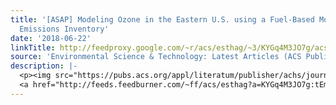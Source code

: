 ```yaml
---
title: '[ASAP] Modeling Ozone in the Eastern U.S. using a Fuel-Based Mobile Source
  Emissions Inventory'
date: '2018-06-22'
linkTitle: http://feedproxy.google.com/~r/acs/esthag/~3/KYGq4M3JO7g/acs.est.8b00778
source: 'Environmental Science & Technology: Latest Articles (ACS Publications)'
description: |-
  <p><img src="https://pubs.acs.org/appl/literatum/publisher/achs/journals/content/esthag/0/esthag.ahead-of-print/acs.est.8b00778/20180622/images/medium/es-2018-007785_0005.gif" alt="TOC Graphic"/></p><div><cite>Environmental Science & Technology</cite></div><div>DOI: 10.1021/acs.est.8b00778</div><div class="feedflare">
  <a href="http://feeds.feedburner.com/~ff/acs/esthag?a=KYGq4M3JO7g:tEm79MGpBwE:yIl2AUoC8zA"><img src="http://feeds.feedburner.com/~ff/acs/esthag?d=yIl2AUoC8zA" border="0"></img></a>
---
```

